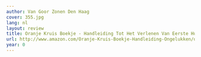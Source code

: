 ```yaml
---
author: Van Goor Zonen Den Haag
cover: 355.jpg
lang: nl
layout: review
title: Oranje Kruis Boekje - Handleiding Tot Het Verlenen Van Eerste Hulp Bij Ongelukken
url: http://www.amazon.com/Oranje-Kruis-Boekje-Handleiding-Ongelukken/dp/B0016A3QYK?SubscriptionId=0VMG0VFGBMRWVRA58R02&tag=ldvd-20&linkCode=xm2&camp=2025&creative=165953&creativeASIN=B0016A3QYK
year: 0
---
```


